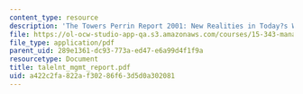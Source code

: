 ```yaml
---
content_type: resource
description: 'The Towers Perrin Report 2001: New Realities in Today?s Workforce'
file: https://ol-ocw-studio-app-qa.s3.amazonaws.com/courses/15-343-managing-transformations-in-work-organizations-and-society-spring-2002/a422c2fa822af30286f63d5d0a302081_talelnt_mgmt_report.pdf
file_type: application/pdf
parent_uid: 289e1361-dc93-773a-ed47-e6a99d4f1f9a
resourcetype: Document
title: talelnt_mgmt_report.pdf
uid: a422c2fa-822a-f302-86f6-3d5d0a302081
---
```

